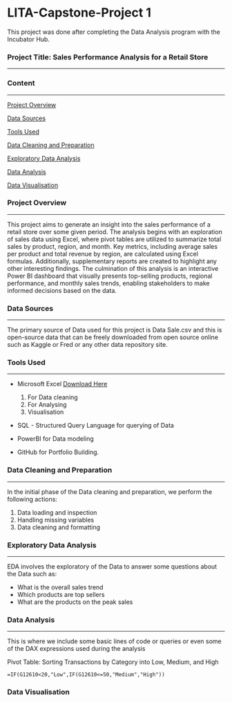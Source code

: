 # LITA-Capstone-Project 1

This project was done after completing the Data Analysis program with the Incubator Hub.

### Project Title: Sales Performance Analysis for a Retail Store
---
### Content
---
[Project Overview](#project-overview)

[Data Sources](#data-sources)

[Tools Used](#tools-used)

[Data Cleaning and Preparation](#data-cleaning-and-preparation)

[Exploratory Data Analysis](#exploratory-data-analysis)

[Data Analysis](#data-analysis) 

[Data Visualisation](#data-visualisation)


### Project Overview
---
This project aims to generate an insight into the sales performance of a retail store over some given period. The analysis begins with an exploration of sales data using Excel, where pivot tables are utilized to summarize total sales by product, region, and month. Key metrics, including average sales per product and total revenue by region, are calculated using Excel formulas. Additionally, supplementary reports are created to highlight any other interesting findings. The culmination of this analysis is an interactive Power BI dashboard that visually presents top-selling products, regional performance, and monthly sales trends, enabling stakeholders to make informed decisions based on the data.
### Data Sources
---
The primary source of Data used for this project is Data Sale.csv and this is open-source data that can be freely downloaded from open source online such as Kaggle or Fred or any other data repository site.
### Tools Used
---
- Microsoft Excel [Download Here](https://www.microsoft.com)
  1. For Data cleaning
  2. For Analysing
  3. Visualisation

- SQL - Structured Query Language for querying of Data
- PowerBI for Data modeling
- GitHub  for Portfolio Building.

### Data Cleaning and Preparation
---
In the initial phase of the Data cleaning and preparation, we perform the following actions:
1. Data loading and inspection
2. Handling missing variables
3. Data cleaning and formatting

### Exploratory Data Analysis
---
EDA involves the exploratory of the Data to answer some questions about the Data such as:
- What is the overall sales trend
- Which products are top sellers
- What are the products on the peak sales

### Data Analysis
---
This is where we include some basic lines of code or queries or even some of the DAX expressions used during the analysis

Pivot Table: Sorting Transactions by Category into Low, Medium, and High

```Pivot Table
=IF(G12610<20,"Low",IF(G12610<=50,"Medium","High"))
```

### Data Visualisation
